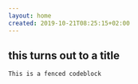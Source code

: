 ```yaml
---
layout: home
created: 2019-10-21T08:25:15+02:00
---
```


## this turns out to a title
```
This is a fenced codeblock
```
